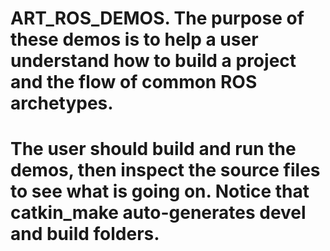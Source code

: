 # ART_ROS_DEMOS. The purpose of these demos is to help a user understand how to build a project and the flow of common ROS archetypes.

# The user should build and run the demos, then inspect the source files to see what is going on. Notice that catkin_make auto-generates devel and build folders.
